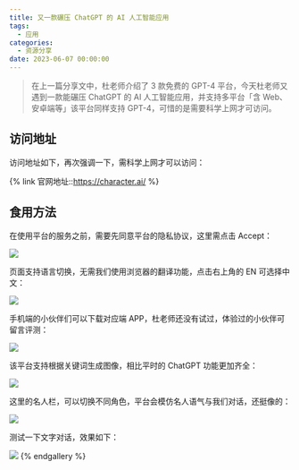 ```yaml
---
title: 又一款碾压 ChatGPT 的 AI 人工智能应用
tags:
  - 应用
categories:
  - 资源分享
date: 2023-06-07 00:00:00
---
```


> 在上一篇分享文中，杜老师介绍了 3 款免费的 GPT-4 平台，今天杜老师又遇到一款能碾压 ChatGPT 的 AI 人工智能应用，并支持多平台「含 Web、安卓端等」该平台同样支持 GPT-4，可惜的是需要科学上网才可访问。

<!-- more -->

## 访问地址

访问地址如下，再次强调一下，需科学上网才可以访问：

{% link 官网地址::https://character.ai/ %}

## 食用方法

在使用平台的服务之前，需要先同意平台的隐私协议，这里需点击 Accept：

![](https://cdn.dusays.com/2023/06/593-1.jpg)

页面支持语言切换，无需我们使用浏览器的翻译功能，点击右上角的 EN 可选择中文：

![](https://cdn.dusays.com/2023/06/593-2.jpg)

手机端的小伙伴们可以下载对应端 APP，杜老师还没有试过，体验过的小伙伴可留言评测：

![](https://cdn.dusays.com/2023/06/593-3.jpg)

该平台支持根据关键词生成图像，相比平时的 ChatGPT 功能更加齐全：

![](https://cdn.dusays.com/2023/06/593-4.jpg)

这里的名人栏，可以切换不同角色，平台会模仿名人语气与我们对话，还挺像的：

![](https://cdn.dusays.com/2023/06/593-5.jpg)

测试一下文字对话，效果如下：

![](https://cdn.dusays.com/2023/06/593-6.jpg)
{% endgallery %}